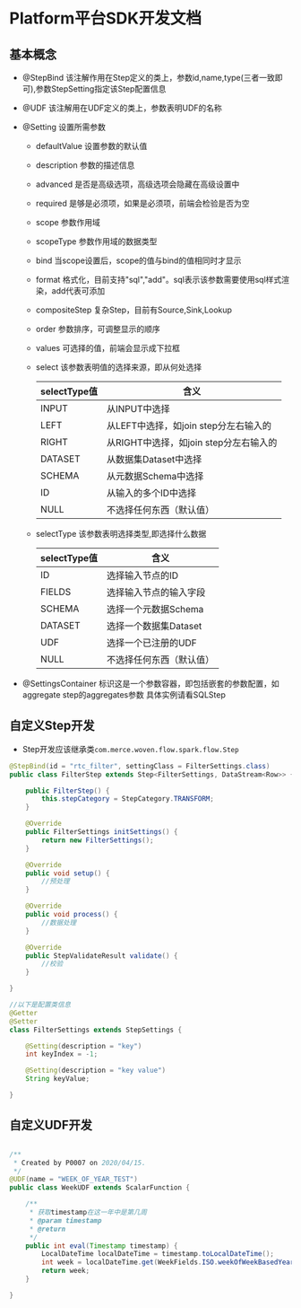 # Platform平台SDK开发文档

## 基本概念
- @StepBind 该注解作用在Step定义的类上，参数id,name,type(三者一致即可),参数StepSetting指定该Step配置信息
- @UDF 该注解用在UDF定义的类上，参数表明UDF的名称
- @Setting 设置所需参数
  - defaultValue 设置参数的默认值
  - description 参数的描述信息
  - advanced 是否是高级选项，高级选项会隐藏在高级设置中
  - required 是够是必须项，如果是必须项，前端会检验是否为空
  
  - scope 参数作用域
  - scopeType 参数作用域的数据类型
  - bind 当scope设置后，scope的值与bind的值相同时才显示
  
  - format 格式化，目前支持"sql","add"。sql表示该参数需要使用sql样式渲染，add代表可添加
  - compositeStep 复杂Step，目前有Source,Sink,Lookup
  - order 参数排序，可调整显示的顺序
  - values 可选择的值，前端会显示成下拉框
  - select 该参数表明值的选择来源，即从何处选择
    
       selectType值 | 含义
       ---|---
       INPUT | 从INPUT中选择
       LEFT | 从LEFT中选择，如join step分左右输入的
       RIGHT | 从RIGHT中选择，如join step分左右输入的
       DATASET | 从数据集Dataset中选择
       SCHEMA | 从元数据Schema中选择
       ID | 从输入的多个ID中选择
       NULL | 不选择任何东西（默认值）
       
  - selectType 该参数表明选择类型,即选择什么数据
    
       selectType值 | 含义
       ---|---
       ID | 选择输入节点的ID
       FIELDS | 选择输入节点的输入字段
       SCHEMA | 选择一个元数据Schema
       DATASET | 选择一个数据集Dataset
       UDF | 选择一个已注册的UDF
       NULL | 不选择任何东西（默认值）

- @SettingsContainer 标识这是一个参数容器，即包括嵌套的参数配置，如aggregate step的aggregates参数
  具体实例请看SQLStep

## 自定义Step开发
- Step开发应该继承类`com.merce.woven.flow.spark.flow.Step`
```java
@StepBind(id = "rtc_filter", settingClass = FilterSettings.class)
public class FilterStep extends Step<FilterSettings, DataStream<Row>> {

    public FilterStep() {
        this.stepCategory = StepCategory.TRANSFORM;
    }

    @Override
    public FilterSettings initSettings() {
        return new FilterSettings();
    }

    @Override
    public void setup() {
        //预处理
    }

    @Override
    public void process() {
        //数据处理
    }

    @Override
    public StepValidateResult validate() {
        //校验
    }

}

//以下是配置类信息
@Getter
@Setter
class FilterSettings extends StepSettings {

    @Setting(description = "key")
    int keyIndex = -1;

    @Setting(description = "key value")
    String keyValue;

}

```

## 自定义UDF开发 

```java

/**
 * Created by P0007 on 2020/04/15.
 */
@UDF(name = "WEEK_OF_YEAR_TEST")
public class WeekUDF extends ScalarFunction {

    /**
     * 获取timestamp在这一年中是第几周
     * @param timestamp
     * @return
     */
    public int eval(Timestamp timestamp) {
        LocalDateTime localDateTime = timestamp.toLocalDateTime();
        int week = localDateTime.get(WeekFields.ISO.weekOfWeekBasedYear());
        return week;
    }

}

```
